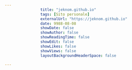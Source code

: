 ---
                title: "jeknom.github.io"
                tags: [Sito personale]
                externalUrl: "https://jeknom.github.io"
                date: 9988-08-08
                showDate: false
                showAuthor: false
                showReadingTime: false
                showEdit: false
                showLikes: false
                showViews: false
                layoutBackgroundHeaderSpace: false
                ---


